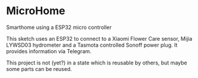 # MicroHome
Smarthome using a ESP32 micro controller

This sketch uses an ESP32 to connect to a Xiaomi Flower Care sensor, Mijia LYWSD03 hydrometer and a Tasmota controlled Sonoff power plug.
It provides information via Telegram.

This project is not (yet?) in a state which is reusable by others, but maybe some parts can be reused.
